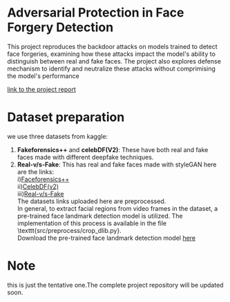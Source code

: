 # Adversarial Protection in Face Forgery Detection
  This project reproduces the backdoor attacks on models trained to detect face forgeries, examining how these attacks impact the model's ability to distinguish between real and fake faces.
  The project also explores defense mechanism to identify and neutralize these attacks without comprimising the model's performance<br>

  [link to the project report](https://drive.google.com/file/d/19dICnPXcaYSrgrU3HtvcrESikHkwM5ko/view?usp=drive_link)
  
# Dataset preparation
we use three datasets from kaggle:
1. **Fakeforensics++** and **celebDF(V2)**: These have both real and fake faces made with different deepfake techniques.
2. **Real-v/s-Fake**: This has real and fake faces made with styleGAN
here are the links:<br>
 i)[Faceforensics++](https://drive.google.com/file/d/1KDMFUdNPZ1fVKcZMhh0OJ0939rHnlv00/view?usp=drive_link)<br>
 ii)[CelebDF(v2)](https://drive.google.com/file/d/1bmBvCR3R4h_aIpisXOQpy-MqJKN_M_Uk/view?usp=drive_link)<br>
 iii)[Real-v/s-Fake](https://drive.google.com/file/d/1eqNqWSSVk3eHjvZqXYsVk_fDTgwKQfkr/view?usp=drive_link)<br>
 The datasets links uploaded here are preprocessed.<br>
In general, to extract facial regions from video frames in the dataset, a pre-trained face landmark detection model is utilized. The implementation of this process is available in the file \texttt{src/preprocess/crop\_dlib.py}.<br>
Download the pre-trained face landmark detection model [here](https://github.com/VamshiNarmety/Adversarial-Protection-in-Face-Forgery-Detection/blob/main/src/preprocess/shape_predictor_81_face_landmarks.dat)<br>


# Note
this is just the tentative one.The complete project repository will be updated soon.
